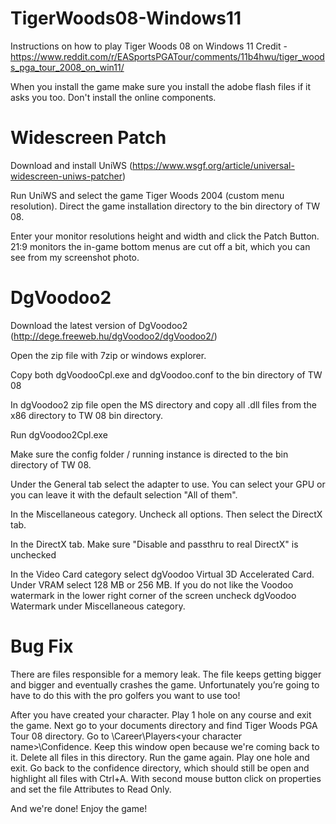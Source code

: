 # TigerWoods08-Windows11
Instructions on how to play Tiger Woods 08 on Windows 11
Credit - https://www.reddit.com/r/EASportsPGATour/comments/11b4hwu/tiger_woods_pga_tour_2008_on_win11/

When you install the game make sure you install the adobe flash files if it asks you too. Don't install the online components.

# Widescreen Patch
Download and install UniWS (https://www.wsgf.org/article/universal-widescreen-uniws-patcher)

Run UniWS and select the game Tiger Woods 2004 (custom menu resolution). Direct the game installation directory to the bin directory of TW 08.

Enter your monitor resolutions height and width and click the Patch Button. 21:9 monitors the in-game bottom menus are cut off a bit, which you can see from my screenshot photo.

# DgVoodoo2
Download the latest version of DgVoodoo2 (http://dege.freeweb.hu/dgVoodoo2/dgVoodoo2/)

Open the zip file with 7zip or windows explorer.

Copy both dgVoodooCpl.exe and dgVoodoo.conf to the bin directory of TW 08

In dgVoodoo2 zip file open the MS directory and copy all .dll files from the x86 directory to TW 08 bin directory.

Run dgVoodoo2Cpl.exe

Make sure the config folder / running instance is directed to the bin directory of TW 08.

Under the General tab select the adapter to use. You can select your GPU or you can leave it with the default selection "All of them".

In the Miscellaneous category. Uncheck all options. Then select the DirectX tab.

In the DirectX tab. Make sure "Disable and passthru to real DirectX" is unchecked

In the Video Card category select dgVoodoo Virtual 3D Accelerated Card. Under VRAM select 128 MB or 256 MB. If you do not like the Voodoo watermark in the lower right corner of the screen uncheck dgVoodoo Watermark under Miscellaneous category.

# Bug Fix
There are files responsible for a memory leak. The file keeps getting bigger and bigger and eventually crashes the game. Unfortunately you’re going to have to do this with the pro golfers you want to use too!

After you have created your character. Play 1 hole on any course and exit the game. Next go to your documents directory and find Tiger Woods PGA Tour 08 directory. Go to \Career\Players\<your character name>\Confidence. Keep this window open because we're coming back to it. Delete all files in this directory. Run the game again. Play one hole and exit. Go back to the confidence directory, which should still be open and highlight all files with Ctrl+A. With second mouse button click on properties and set the file Attributes to Read Only.

And we're done! Enjoy the game!
